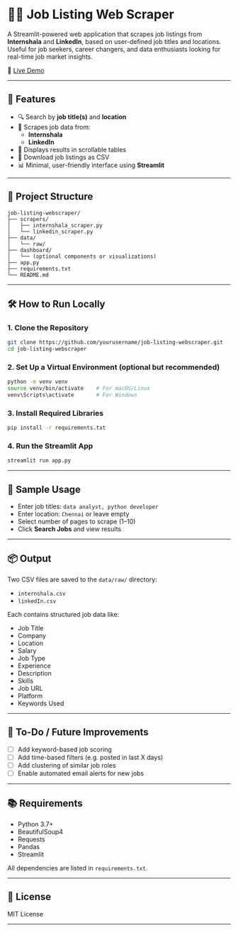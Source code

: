 
# 🧑‍💼 Job Listing Web Scraper

A Streamlit-powered web application that scrapes job listings from **Internshala** and **LinkedIn**, based on user-defined job titles and locations. Useful for job seekers, career changers, and data enthusiasts looking for real-time job market insights.

🚀 [Live Demo](https://job-listing-web-scraper.streamlit.app/)

---

## 📌 Features

- 🔍 Search by **job title(s)** and **location**
- 🧾 Scrapes job data from:
  - **Internshala**
  - **LinkedIn**
- 📑 Displays results in scrollable tables
- 💾 Download job listings as CSV
- 📊 Minimal, user-friendly interface using **Streamlit**

---

## 📁 Project Structure

```
job-listing-webscraper/
├── scrapers/
│   ├── internshala_scraper.py
│   └── linkedin_scraper.py
├── data/
│   └── raw/
├── dashboard/
│   └── (optional components or visualizations)
├── app.py
├── requirements.txt
└── README.md
```

---

## 🛠️ How to Run Locally

### 1. Clone the Repository
```bash
git clone https://github.com/yourusername/job-listing-webscraper.git
cd job-listing-webscraper
```

### 2. Set Up a Virtual Environment (optional but recommended)
```bash
python -m venv venv
source venv/bin/activate    # For macOS/Linux
venv\Scripts\activate       # For Windows
```

### 3. Install Required Libraries
```bash
pip install -r requirements.txt
```

### 4. Run the Streamlit App
```bash
streamlit run app.py
```

---

## 🧪 Sample Usage

- Enter job titles: `data analyst, python developer`
- Enter location: `Chennai` or leave empty
- Select number of pages to scrape (1–10)
- Click **Search Jobs** and view results

---

## 📦 Output

Two CSV files are saved to the `data/raw/` directory:
- `internshala.csv`
- `linkedIn.csv`

Each contains structured job data like:
- Job Title
- Company
- Location
- Salary
- Job Type
- Experience
- Description
- Skills
- Job URL
- Platform
- Keywords Used

---

## 📌 To-Do / Future Improvements

- [ ] Add keyword-based job scoring
- [ ] Add time-based filters (e.g. posted in last X days)
- [ ] Add clustering of similar job roles
- [ ] Enable automated email alerts for new jobs

---

## 📚 Requirements

- Python 3.7+
- BeautifulSoup4
- Requests
- Pandas
- Streamlit

All dependencies are listed in `requirements.txt`.

---

## 📄 License

MIT License

---


